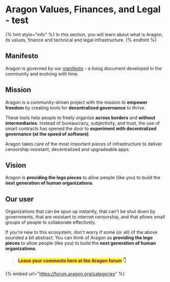# Aragon Values, Finances, and Legal - test

{% hint style="info" %}
In this section, you will learn about what is Aragon, its values, finance and technical and legal infrastructure.&#x20;
{% endhint %}

## Manifesto

Aragon is governed by our [manifesto](https://aragon.org/manifesto) - a living document developed in the community and evolving with time.

## Mission

Aragon is a community-driven project with the mission to **empower freedom** by creating tools for **decentralized governance** to thrive.&#x20;

These tools help people to freely organize **across borders** and **without intermediaries**. Instead of bureaucracy, subjectivity, and trust, the use of smart contracts has opened the door to **experiment with decentralized governance (at the speed of software)**.

Aragon takes care of the most important pieces of infrastructure to deliver censorship-resistant, decentralized and upgradeable apps.

## Vision

Aragon is **providing the lego pieces** to allow people (like you) to build the **next generation of human organizations**.

## Our user

Organizations that can be spun up instantly, that can't be shut down by governments, that are resistant to internet censorship, and that allows small groups of people to collaborate effectively.&#x20;

If you're new to this ecosystem, don't worry if some (or all) of the above sounded a bit abstract. You can think of Aragon as **providing the lego pieces** to allow people (like you) to build the **next generation of human organizations**.



> #### <mark style="color:purple;">Leave your comments here at the Aragon forum</mark> 👇

{% embed url="https://forum.aragon.org/categories" %}
